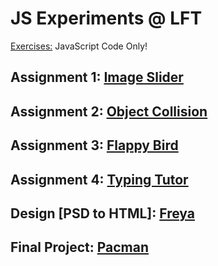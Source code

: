 # JS Experiments @ LFT
 [Exercises:](https://github.com/therj/js-experiments/tree/master/exercises) JavaScript Code Only!
## Assignment 1: [Image Slider](https://therj.github.io/js-experiments/ast1/)
## Assignment 2: [Object Collision](https://therj.github.io/js-experiments/ast2/)
## Assignment 3: [Flappy Bird](https://therj.github.io/js-experiments/ast3/)
## Assignment 4: [Typing Tutor](https://therj.github.io/js-experiments/ast4/)


## Design [PSD to HTML]: [Freya](https://therj.github.io/js-experiments/ast4/)


## Final Project: [Pacman](https://therj.github.io/pacman)
